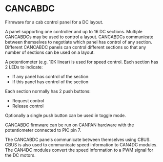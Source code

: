 # CANCABDC
Firmware for a cab control panel for a DC layout.

A panel supporting one controller and up to 16 DC sections. 
Multiple CANCABDCs may be used to control a layout. 
CANCABDCs communicate between themselves to negotiate which panel 
has control of any section. Different CANCABDC panels can control 
different sections so that any number of sections can be used on a layout.

A potentiometer (e.g. 10K linear) is used for speed control. Each section has 2 LEDs to indicate:

* If any panel has control of the section
* If this panel has control of the section

Each section normally has 2 push buttons:

* Request control
* Release control

Optionally a single push button can be used in toggle mode.

CANCABDC firmware can be run on CANPAN hardware with the potentiometer connected to PIC pin 7.

The CANCABDC panels communicate between themselves using CBUS. CBUS is also used to 
communicate speed information to CAN4DC modules. The CAN4DC modules convert the 
speed information to a PWM signal for the DC motors.
